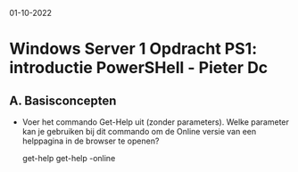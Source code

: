 01-10-2022

# Windows Server 1 Opdracht PS1: introductie PowerSHell - Pieter Dc

## A. Basisconcepten

- Voer het commando Get-Help uit (zonder parameters). Welke parameter kan je gebruiken bij dit commando om de Online versie van een helppagina in de browser te openen?

  get-help get-help -online
